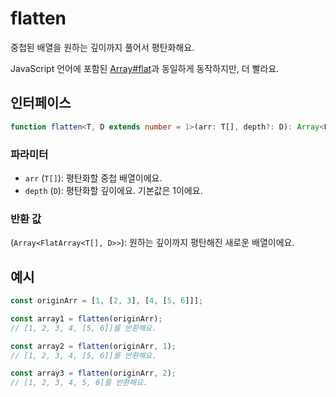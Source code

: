 # flatten

중첩된 배열을 원하는 깊이까지 풀어서 평탄화해요.

JavaScript 언어에 포함된 [Array#flat](https://developer.mozilla.org/en-US/docs/Web/JavaScript/Reference/Global_Objects/Array/flat)과 동일하게 동작하지만, 더 빨라요.

## 인터페이스

```typescript
function flatten<T, D extends number = 1>(arr: T[], depth?: D): Array<FlatArray<T[], D>>;
```

### 파라미터

- `arr` (`T[]`): 평탄화할 중첩 배열이에요.
- `depth` (`D`): 평탄화할 깊이에요. 기본값은 1이에요.

### 반환 값

(`Array<FlatArray<T[], D>>`): 원하는 깊이까지 평탄해진 새로운 배열이에요.

## 예시

```typescript
const originArr = [1, [2, 3], [4, [5, 6]]];

const array1 = flatten(originArr);
// [1, 2, 3, 4, [5, 6]]를 반환해요.

const array2 = flatten(originArr, 1);
// [1, 2, 3, 4, [5, 6]]를 반환해요.

const array3 = flatten(originArr, 2);
// [1, 2, 3, 4, 5, 6]를 반환해요.
```

